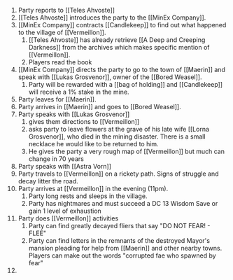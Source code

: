 1. Party reports to [[Teles Ahvoste]]
2. [[Teles Ahvoste]] introduces the party to the [[MinEx Company]].
3. [[MinEx Company]] contracts [[Candlekeep]] to find out what happened to the village of [[Vermeillon]].
	1. [[Teles Ahvoste]] has already retrieve [[A Deep and Creeping Darkness]] from the archives which makes specific mention of [[Vermeillon]].
	2. Players read the book
4. [[MinEx Company]] directs the party to go to the town of [[Maerin]] and speak with [[Lukas Grosvenor]], owner of the [[Bored Weasel]]. 
	1. Party will be rewarded with a [[bag of holding]] and [[Candlekeep]] will receive a 1% stake in the mine.
5. Party leaves for [[Maerin]].
6. Party arrives in [[Maerin]] and goes to [[Bored Weasel]].
7. Party speaks with [[Lukas Grosvenor]]
	1. gives them directions to [[Vermeillon]]
	2. asks party to leave flowers at the grave of his late wife [[Lorna Grosvenor]], who died in the mining disaster. There is a small necklace he would like to be returned to him.
	3. He gives the party a very rough map of [[Vermeillon]] but much can change in 70 years
8. Party speaks with [[Astra Vorn]]
9. Party travels to [[Vermeillon]] on a rickety path. Signs of struggle and decay litter the road.
10. Party arrives at [[Vermeillon]] in the evening (11pm).
	1. Party long rests and sleeps in the village.
	2. Party has nightmares and must succeed a DC 13 Wisdom Save or gain 1 level of exhaustion
11. Party does [[Vermeillon]] activities
	1. Party can find greatly decayed fliers that say "DO NOT FEAR! - FLEE"
	2. Party can find letters in the remnants of the destroyed Mayor's mansion pleading for help from [[Maerin]] and other nearby towns. Players can make out the words "corrupted fae who spawned by fear"
12. 